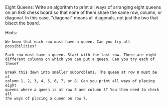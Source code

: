 Eight Queens: Write an algorithm to print all ways of arranging eight queens
on an 8x8 chess board so that none of them share the same row, column, or
diagonal. In this case, "diagonal" means all diagonals, not just the two
that bisect the board.

Hints:

    We know that each row must have a queen. Can you try all possibilities?

    Each row must have a queen. Start with the last row. There are eight
    different columns on which you can put a queen. Can you try each of
    these?

    Break this down into smaller subproblems. The queen at row 8 must be at
    column 1, 2, 3, 4, 5, 6, 7, or 8. Can you print all ways of placing eight
    queens where a queen is at row 8 and column 3? You then need to check all
    the ways of placing a queen on row 7.
